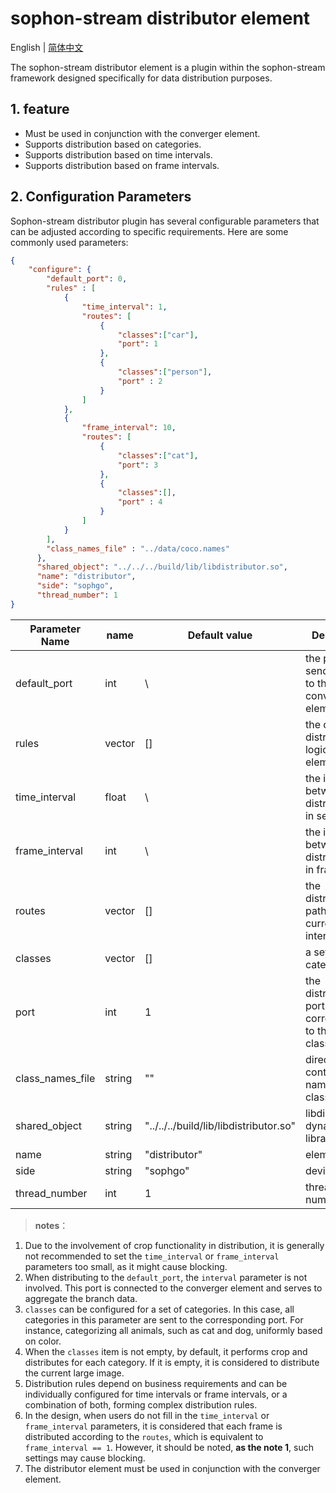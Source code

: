 # sophon-stream distributor element

English | [简体中文](README.md)

The sophon-stream distributor element is a plugin within the sophon-stream framework designed specifically for data distribution purposes.

## 1. feature
* Must be used in conjunction with the converger element.
* Supports distribution based on categories.
* Supports distribution based on time intervals.
* Supports distribution based on frame intervals.

## 2. Configuration Parameters
Sophon-stream distributor plugin has several configurable parameters that can be adjusted according to specific requirements. Here are some commonly used parameters:

```json
{
    "configure": {
        "default_port": 0,
        "rules" : [
            {
                "time_interval": 1,
                "routes": [
                    {
                        "classes":["car"],
                        "port": 1
                    },
                    {
                        "classes":["person"],
                        "port" : 2
                    }
                ]
            },
            {
                "frame_interval": 10,
                "routes": [
                    {
                        "classes":["cat"],
                        "port": 3
                    },
                    {
                        "classes":[],
                        "port" : 4
                    }
                ]
            }
        ],
        "class_names_file" : "../data/coco.names"
      },
      "shared_object": "../../../build/lib/libdistributor.so",
      "name": "distributor",
      "side": "sophgo",
      "thread_number": 1
}
```

| Parameter Name|  name  |        Default value             |            Description                   |
| ---------------- | ------ | -------------------------------------- | -------------------------- |
| default_port     | int    | \                                      | the port sending data to the converger element.  |
| rules            | vector | []                                     | the current distribution logic of the element.  |
| time_interval    | float  | \                                      | the interval between distributions, in seconds.   |
| frame_interval   | int    | \                                      | the interval between distributions in frames.              |
| routes           | vector | []                                     | the distribution paths at the current interval.   |
| classes          | vector | []                                     | a set of categories.                   |
| port             | int    | 1                                      | the distribution port corresponding to the current classes.  |
| class_names_file | string | ""                                     | directory containing names of all classes. |
| shared_object    | string | "../../../build/lib/libdistributor.so" | libdistributor dynamic library path   |
| name             | string | "distributor"                          | element name              |
| side             | string | "sophgo"                               | device type               |
| thread_number    | int    | 1                                      | thread number                 |

> **notes**：
1. Due to the involvement of crop functionality in distribution, it is generally not recommended to set the `time_interval` or `frame_interval` parameters too small, as it might cause blocking.
2. When distributing to the `default_port`, the `interval` parameter is not involved. This port is connected to the converger element and serves to aggregate the branch data.
3. `classes` can be configured for a set of categories. In this case, all categories in this parameter are sent to the corresponding port. For instance, categorizing all animals, such as cat and dog, uniformly based on color.
4. When the `classes` item is not empty, by default, it performs crop and distributes for each category. If it is empty, it is considered to distribute the current large image.
5. Distribution rules depend on business requirements and can be individually configured for time intervals or frame intervals, or a combination of both, forming complex distribution rules.
6. In the design, when users do not fill in the `time_interval` or `frame_interval` parameters, it is considered that each frame is distributed according to the `routes`, which is equivalent to `frame_interval == 1`. However, it should be noted, **as the note 1**, such settings may cause blocking.
7. The distributor element must be used in conjunction with the converger element.

